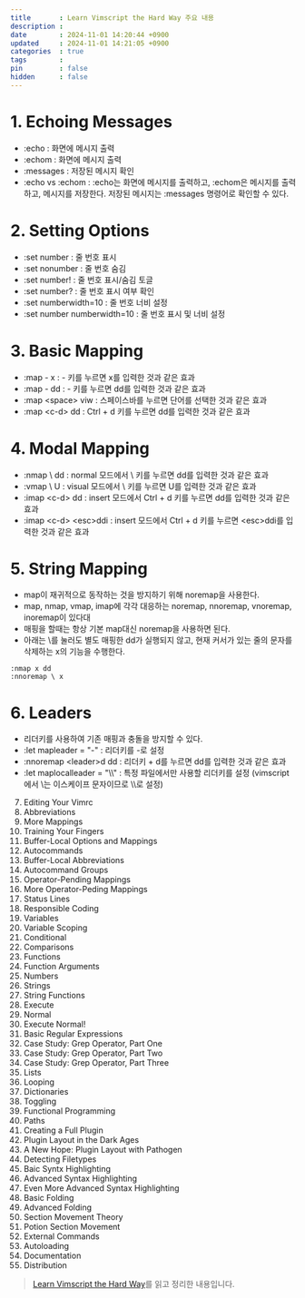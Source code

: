 ```yaml
---
title       : Learn Vimscript the Hard Way 주요 내용
description : 
date        : 2024-11-01 14:20:44 +0900
updated     : 2024-11-01 14:21:05 +0900
categories  : true
tags        : 
pin         : false
hidden      : false
---
```


# 1. Echoing Messages
- :echo : 화면에 메시지 출력
- :echom : 화면에 메시지 출력
- :messages : 저장된 메시지 확인
- :echo vs :echom : :echo는 화면에 메시지를 출력하고, :echom은 메시지를 출력하고, 메시지를 저장한다. 저장된 메시지는 :messages 명령어로 확인할 수 있다.

# 2. Setting Options
- :set number : 줄 번호 표시
- :set nonumber : 줄 번호 숨김
- :set number! : 줄 번호 표시/숨김 토글
- :set number? : 줄 번호 표시 여부 확인
- :set numberwidth=10 : 줄 번호 너비 설정
- :set number numberwidth=10 : 줄 번호 표시 및 너비 설정

# 3. Basic Mapping
- :map - x : - 키를 누르면 x를 입력한 것과 같은 효과
- :map - dd : - 키를 누르면 dd를 입력한 것과 같은 효과
- :map \<space\> viw : 스페이스바를 누르면 단어를 선택한 것과 같은 효과
- :map \<c-d\> dd : Ctrl + d 키를 누르면 dd를 입력한 것과 같은 효과

# 4. Modal Mapping
- :nmap \ dd : normal 모드에서 \ 키를 누르면 dd를 입력한 것과 같은 효과
- :vmap \ U : visual 모드에서 \ 키를 누르면 U를 입력한 것과 같은 효과
- :imap \<c-d\> dd : insert 모드에서 Ctrl + d 키를 누르면 dd를 입력한 것과 같은 효과
- :imap \<c-d\> \<esc\>ddi : insert 모드에서 Ctrl + d 키를 누르면 \<esc\>ddi를 입력한 것과 같은 효과

# 5. String Mapping
- map이 재귀적으로 동작하는 것을 방지하기 위해 noremap을 사용한다.
- map, nmap, vmap, imap에 각각 대응하는 noremap, nnoremap, vnoremap, inoremap이 있다대
- 매핑을 할때는 항상 기본 map대신 noremap을 사용하면 된다.
- 아래는 \를 눌러도 별도 매핑한 dd가 실행되지 않고, 현재 커서가 있는 줄의 문자를 삭제하는 x의 기능을 수행한다.
```vim
:nmap x dd
:nnoremap \ x
```

# 6. Leaders
- 리더키를 사용하여 기존 매핑과 충돌을 방지할 수 있다.
- :let mapleader = "-" : 리더키를 -로 설정
- :nnoremap \<leader\>d dd : 리더키 + d를 누르면 dd를 입력한 것과 같은 효과
- :let maplocalleader = "\\\\" : 특정 파일에서만 사용할 리더키를 설정 (vimscript에서 \는 이스케이프 문자이므로 \\\\로 설정)

7. Editing Your Vimrc
8. Abbreviations
9. More Mappings
10. Training Your Fingers
11. Buffer-Local Options and Mappings
12. Autocommands
13. Buffer-Local Abbreviations
14. Autocommand Groups
15. Operator-Pending Mappings
16. More Operator-Peding Mappings
17. Status Lines
18. Responsible Coding
19. Variables 
20. Variable Scoping
21. Conditional
22. Comparisons
23. Functions
24. Function Arguments
25. Numbers
26. Strings
27. String Functions
28. Execute
29. Normal
30. Execute Normal!
31. Basic Regular Expressions
32. Case Study: Grep Operator, Part One
33. Case Study: Grep Operator, Part Two
34. Case Study: Grep Operator, Part Three
35. Lists
36. Looping
37. Dictionaries
38. Toggling
39. Functional Programming
40. Paths
41. Creating a Full Plugin
42. Plugin Layout in the Dark Ages
43. A New Hope: Plugin Layout with Pathogen
44. Detecting Filetypes
45. Baic Syntx Highlighting
46. Advanced Syntax Highlighting
47. Even More Advanced Syntax Highlighting
48. Basic Folding
49. Advanced Folding
50. Section Movement Theory
51. Potion Section Movement
52. External Commands
53. Autoloading
54. Documentation
55. Distribution


> [Learn Vimscript the Hard Way](https://learnvimscriptthehardway.stevelosh.com/)를 읽고 정리한 내용입니다.
